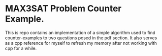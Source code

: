 # MAX3SAT Problem Counter Example.

This is repo contains an implementation of a simple algorithm used to find counter-examples to two questions posed in the pdf section.
It also serves as a cpp reference for myself to refresh my memory after not working with cpp for a while.

